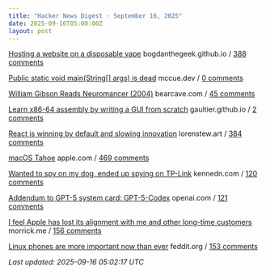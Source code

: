 ```yaml
---
title: "Hacker News Digest · September 16, 2025"
date: 2025-09-16T05:00:00Z
layout: post
---
```


[Hosting a website on a disposable vape](https://bogdanthegeek.github.io/blog/projects/vapeserver/)  bogdanthegeek.github.io / [388 comments](https://news.ycombinator.com/item?id=45252817)

[Public static void main(String[] args) is dead](https://mccue.dev/pages/9-16-25-psvm)  mccue.dev / [0 comments](https://news.ycombinator.com/item?id=45258098)

[William Gibson Reads Neuromancer (2004)](http://bearcave.com/bookrev/neuromancer/neuromancer_audio.html)  bearcave.com / [45 comments](https://news.ycombinator.com/item?id=45255137)

[Learn x86-64 assembly by writing a GUI from scratch](https://gaultier.github.io/blog/x11_x64.html)  gaultier.github.io / [2 comments](https://news.ycombinator.com/item?id=45221567)

[React is winning by default and slowing innovation](https://www.lorenstew.art/blog/react-won-by-default/)  lorenstew.art / [384 comments](https://news.ycombinator.com/item?id=45252715)

[macOS Tahoe](https://www.apple.com/os/macos/)  apple.com / [469 comments](https://news.ycombinator.com/item?id=45252378)

[Wanted to spy on my dog, ended up spying on TP-Link](https://kennedn.com/blog/posts/tapo/)  kennedn.com / [120 comments](https://news.ycombinator.com/item?id=45251690)

[Addendum to GPT-5 system card: GPT-5-Codex](https://openai.com/index/gpt-5-system-card-addendum-gpt-5-codex/)  openai.com / [121 comments](https://news.ycombinator.com/item?id=45253458)

[I feel Apple has lost its alignment with me and other long-time customers](https://morrick.me/archives/10137)  morrick.me / [156 comments](https://news.ycombinator.com/item?id=45256577)

[Linux phones are more important now than ever](https://feddit.org/post/18353777)  feddit.org / [153 comments](https://news.ycombinator.com/item?id=45256651)


_Last updated: 2025-09-16 05:02:17 UTC_
